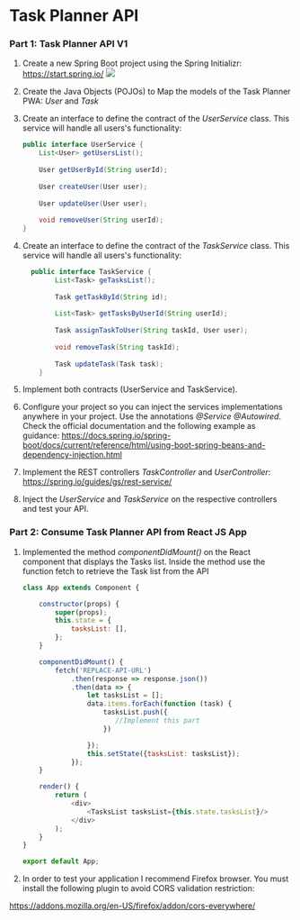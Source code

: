# Task Planner API

### Part 1: Task Planner API V1
1. Create a new Spring Boot project using the Spring Initializr: 
 https://start.spring.io/ 
![](images/project-config.png)
2. Create the Java Objects (POJOs) to Map the models of the Task Planner PWA: *User* and *Task*
3. Create an interface to define the contract of the *UserService* class. This service will handle all users's functionality:
    ```java
   public interface UserService {
        List<User> getUsersList();
        
        User getUserById(String userId);
        
        User createUser(User user);
        
        User updateUser(User user);
        
        void removeUser(String userId);
    }
    ```
4. Create an interface to define the contract of the *TaskService* class. This service will handle all users's functionality:
    ```java
      public interface TaskService {
            List<Task> geTasksList();
            
            Task getTaskById(String id);
            
            List<Task> getTasksByUserId(String userId);
            
            Task assignTaskToUser(String taskId, User user);
            
            void removeTask(String taskId);
            
            Task updateTask(Task task);
        }
    ```
5. Implement both contracts (UserService and TaskService).  

6. Configure your project so you can inject the services implementations anywhere in your project. Use the annotations *@Service* *@Autowired*. Check the official documentation and the following example as guidance:
https://docs.spring.io/spring-boot/docs/current/reference/html/using-boot-spring-beans-and-dependency-injection.html

7. Implement the REST controllers *TaskController* and *UserController*:
https://spring.io/guides/gs/rest-service/

8. Inject the *UserService* and *TaskService* on the respective controllers and test your API.

### Part 2: Consume Task Planner API from React JS App

1. Implemented the method *componentDidMount()* on the React component that displays the Tasks list. Inside the method use the function fetch to retrieve the Task list from the API
    ```javascript
    class App extends Component {
    
        constructor(props) {
            super(props);
            this.state = {
                tasksList: [],
            };
        }

        componentDidMount() {
            fetch('REPLACE-API-URL')
                .then(response => response.json())
                .then(data => {
                    let tasksList = [];
                    data.items.forEach(function (task) {
                        tasksList.push({
                           //Implement this part
                        })
    
                    });
                    this.setState({tasksList: tasksList});
                });
        }

        render() {
            return (
                <div>
                    <TasksList tasksList={this.state.tasksList}/>
                </div>
            );
        }
    }

    export default App;
    ```

2. In order to test your application I recommend Firefox browser. You must install the following plugin to avoid CORS validation restriction:

 https://addons.mozilla.org/en-US/firefox/addon/cors-everywhere/
    

